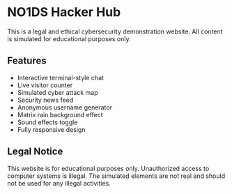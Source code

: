 # NO1DS Hacker Hub

This is a legal and ethical cybersecurity demonstration website. All content is simulated for educational purposes only.

## Features

- Interactive terminal-style chat
- Live visitor counter
- Simulated cyber attack map
- Security news feed
- Anonymous username generator
- Matrix rain background effect
- Sound effects toggle
- Fully responsive design

## Legal Notice

This website is for educational purposes only. Unauthorized access to computer systems is illegal. The simulated elements are not real and should not be used for any illegal activities.
